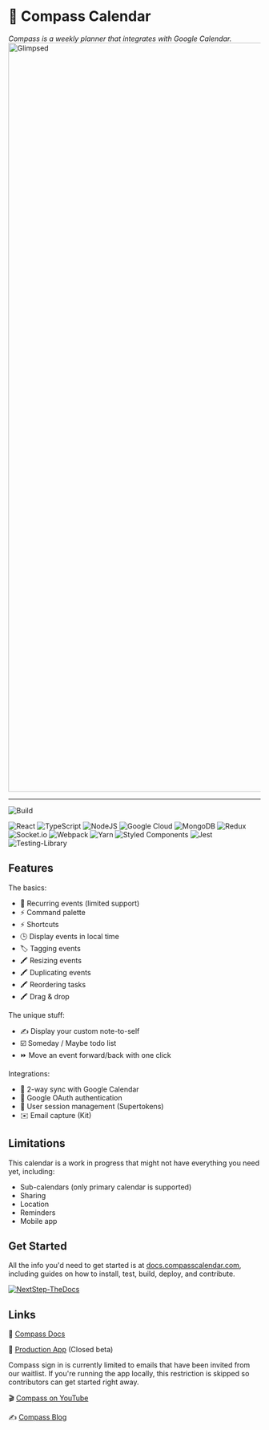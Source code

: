 # 🧭 Compass Calendar

_Compass is a weekly planner that integrates with Google Calendar._
<img width="1494" alt="Glimpsed" src="https://github.com/user-attachments/assets/c0a22b46-f0eb-4b0c-8a7b-942f142947a5" />

---

![Build](https://github.com/SwitchbackTech/compass/actions/workflows/test.yml/badge.svg)

![React](https://img.shields.io/badge/react-%2320232a.svg?style=for-the-badge&logo=react&logoColor=%2361DAFB) ![TypeScript](https://img.shields.io/badge/typescript-%23007ACC.svg?style=for-the-badge&logo=typescript&logoColor=white) ![NodeJS](https://img.shields.io/badge/node.js-6DA55F?style=for-the-badge&logo=node.js&logoColor=white) ![Google Cloud](https://img.shields.io/badge/GoogleCloud-%234285F4.svg?style=for-the-badge&logo=google-cloud&logoColor=white) ![MongoDB](https://img.shields.io/badge/MongoDB-%234ea94b.svg?style=for-the-badge&logo=mongodb&logoColor=white) ![Redux](<https://img.shields.io/badge/redux-%23593d88.svg?style=for-the-badge&logo=redux&logoColor=white![Express.js](https://img.shields.io/badge/express.js-%23404d59.svg?style=for-the-badge&logo=express&logoColor=%2361DAFB)>) ![Socket.io](https://img.shields.io/badge/Socket.io-black?style=for-the-badge&logo=socket.io&badgeColor=010101)
![Webpack](https://img.shields.io/badge/webpack-%238DD6F9.svg?style=for-the-badge&logo=webpack&logoColor=black) ![Yarn](https://img.shields.io/badge/yarn-%232C8EBB.svg?style=for-the-badge&logo=yarn&logoColor=white) ![Styled Components](https://img.shields.io/badge/styled--components-DB7093?style=for-the-badge&logo=styled-components&logoColor=white)
![Jest](https://img.shields.io/badge/-jest-%23C21325?style=for-the-badge&logo=jest&logoColor=white)
![Testing-Library](https://img.shields.io/badge/-TestingLibrary-%23E33332?style=for-the-badge&logo=testing-library&logoColor=white)

## Features

The basics:

- 🔄 Recurring events (limited support)
- ⚡ Command palette
- ⚡ Shortcuts
- 🕒 Display events in local time
- 🏷️ Tagging events
- 🖍️ Resizing events
- 🖍️ Duplicating events
- 🖍️ Reordering tasks
- 🖍️ Drag & drop

The unique stuff:

- ✍️ Display your custom note-to-self
- ☑️ Someday / Maybe todo list
- ⏩ Move an event forward/back with one click

Integrations:

- 🔄 2-way sync with Google Calendar
- 🔐 Google OAuth authentication
- 🔐 User session management (Supertokens)
- ✉️ Email capture (Kit)

## Limitations

This calendar is a work in progress that might not have everything
you need yet, including:

- Sub-calendars (only primary calendar is supported)
- Sharing
- Location
- Reminders
- Mobile app

## Get Started

All the info you'd need to get started is at [docs.compasscalendar.com](https://docs.compasscalendar.com), including guides on how to install, test, build, deploy, and contribute.

[![NextStep-TheDocs](https://github.com/user-attachments/assets/3a41c035-6058-4cb0-97d0-4a03388355aa)](https://docs.compasscalendar.com)

## Links

📃 [Compass Docs](https://docs.compasscalendar.com)

🔵 [Production App](https://app.compasscalendar.com) (Closed beta)

Compass sign in is currently limited to emails that have been invited from our waitlist. If you're running the app locally, this restriction is skipped so contributors can get started right away.

🎬 [Compass on YouTube](https://youtube.com/playlist?list=PLPQAVocXPdjmYaPM9MXzplcwgoXZ_yPiJ&si=jssXj_g9kln8Iz_w)

✍ [Compass Blog](https://www.compasscalendar.com/post/compass-is-open-source)
